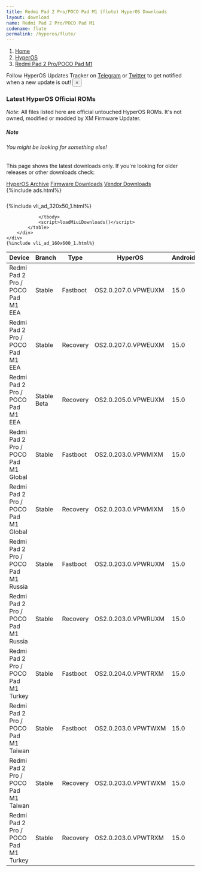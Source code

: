 ```yaml
---
title: Redmi Pad 2 Pro/POCO Pad M1 (flute) HyperOS Downloads
layout: download
name: Redmi Pad 2 Pro/POCO Pad M1
codename: flute
permalink: /hyperos/flute/
---
```

<nav aria-label="breadcrumb">
    <ol class="breadcrumb">
        <li class="breadcrumb-item"><a href="/">Home</a></li>
        <li class="breadcrumb-item"><a href="/hyperos/">HyperOS</a></li>
        <li class="breadcrumb-item active" aria-current="page"><a href="/hyperos/flute/">Redmi Pad 2 Pro/POCO Pad M1</a></li>
    </ol>
</nav>
<div class="alert alert-primary alert-dismissible fade show" role="alert">
    Follow HyperOS Updates Tracker on <a href="https://t.me/MIUIUpdatesTracker" class="alert-link">Telegram</a>
     or <a href="https://twitter.com/MiFwUpdater" class="alert-link">Twitter</a> to get notified when a new update is out!
    <button type="button" class="close" data-dismiss="alert" aria-label="Close">
        <span aria-hidden="true">&times;</span>
    </button>
</div>

### Latest HyperOS Official ROMs
*Note*: All files listed here are official untouched HyperOS ROMs. It's not owned, modified or modded by XM Firmware Updater.
<div class="card">
  <div class="card-body">
    <h5 class="card-title">Note</h5>
    <h6 class="card-subtitle mb-2 text-muted">You might be looking for something else!</h6>
    <p class="card-text">This page shows the latest downloads only.
     If you're looking for older releases or other downloads check:</p>
    <a href="/archive/hyperos/flute/" class="card-link">HyperOS Archive</a>
    <a href="/firmware/flute/" class="card-link">Firmware Downloads</a>
    <a href="/vendor/flute/" class="card-link">Vendor Downloads</a>
  </div>
</div>
{%include ads.html%}
<div class="row justify-content-center">
    <div class="col-10">
        <div class="table-responsive-md" style="margin-top: 25px;">
            {%include vli_ad_320x50_1.html%}
            <table id="miui" class="display dt-responsive nowrap compact table table-striped table-hover table-sm">
                <thead class="thead-dark">
                    <tr>
                        <th data-ref="device">Device</th>
                        <th data-ref="branch">Branch</th>
                        <th data-ref="type">Type</th>
                        <th data-ref="miui">HyperOS</th>
                        <th data-ref="android">Android</th>
                        <th data-ref="size">Size</th>
                        <th data-ref="size">Date</th>
                        <th data-ref="link">Link</th>
                    </tr>
                </thead>
                <tbody>
                <tr><td>Redmi Pad 2 Pro / POCO Pad M1 EEA</td><td>Stable</td><td>Fastboot</td><td>OS2.0.207.0.VPWEUXM</td><td>15.0</td><td>6.0 GB</td><td>2025-09-09</td><td><a href="/hyperos/flute/stable/OS2.0.207.0.VPWEUXM/">Download</a></td></tr>
<tr><td>Redmi Pad 2 Pro / POCO Pad M1 EEA</td><td>Stable</td><td>Recovery</td><td>OS2.0.207.0.VPWEUXM</td><td>15.0</td><td>4.9 GB</td><td>2025-09-24</td><td><a href="/hyperos/flute/stable/OS2.0.207.0.VPWEUXM/">Download</a></td></tr>
<tr><td>Redmi Pad 2 Pro / POCO Pad M1 EEA</td><td>Stable Beta</td><td>Recovery</td><td>OS2.0.205.0.VPWEUXM</td><td>15.0</td><td>4.8 GB</td><td>2025-09-24</td><td><a href="/hyperos/flute/stable beta/OS2.0.205.0.VPWEUXM/">Download</a></td></tr>
<tr><td>Redmi Pad 2 Pro / POCO Pad M1 Global</td><td>Stable</td><td>Fastboot</td><td>OS2.0.203.0.VPWMIXM</td><td>15.0</td><td>6.5 GB</td><td>2025-09-12</td><td><a href="/hyperos/flute/stable/OS2.0.203.0.VPWMIXM/">Download</a></td></tr>
<tr><td>Redmi Pad 2 Pro / POCO Pad M1 Global</td><td>Stable</td><td>Recovery</td><td>OS2.0.203.0.VPWMIXM</td><td>15.0</td><td>4.9 GB</td><td>2025-09-25</td><td><a href="/hyperos/flute/stable/OS2.0.203.0.VPWMIXM/">Download</a></td></tr>
<tr><td>Redmi Pad 2 Pro / POCO Pad M1 Russia</td><td>Stable</td><td>Fastboot</td><td>OS2.0.203.0.VPWRUXM</td><td>15.0</td><td>6.8 GB</td><td>2025-09-15</td><td><a href="/hyperos/flute/stable/OS2.0.203.0.VPWRUXM/">Download</a></td></tr>
<tr><td>Redmi Pad 2 Pro / POCO Pad M1 Russia</td><td>Stable</td><td>Recovery</td><td>OS2.0.203.0.VPWRUXM</td><td>15.0</td><td>4.8 GB</td><td>2025-09-27</td><td><a href="/hyperos/flute/stable/OS2.0.203.0.VPWRUXM/">Download</a></td></tr>
<tr><td>Redmi Pad 2 Pro / POCO Pad M1 Turkey</td><td>Stable</td><td>Fastboot</td><td>OS2.0.204.0.VPWTRXM</td><td>15.0</td><td>6.1 GB</td><td>2025-09-15</td><td><a href="/hyperos/flute/stable/OS2.0.204.0.VPWTRXM/">Download</a></td></tr>
<tr><td>Redmi Pad 2 Pro / POCO Pad M1 Taiwan</td><td>Stable</td><td>Fastboot</td><td>OS2.0.203.0.VPWTWXM</td><td>15.0</td><td>5.7 GB</td><td>2025-09-12</td><td><a href="/hyperos/flute/stable/OS2.0.203.0.VPWTWXM/">Download</a></td></tr>
<tr><td>Redmi Pad 2 Pro / POCO Pad M1 Taiwan</td><td>Stable</td><td>Recovery</td><td>OS2.0.203.0.VPWTWXM</td><td>15.0</td><td>4.8 GB</td><td>2025-09-25</td><td><a href="/hyperos/flute/stable/OS2.0.203.0.VPWTWXM/">Download</a></td></tr>
<tr><td>Redmi Pad 2 Pro / POCO Pad M1 Turkey</td><td>Stable</td><td>Recovery</td><td>OS2.0.203.0.VPWTRXM</td><td>15.0</td><td>4.9 GB</td><td>2025-09-25</td><td><a href="/hyperos/flute/stable/OS2.0.203.0.VPWTRXM/">Download</a></td></tr>

                </tbody>
                <script>loadMiuiDownloads()</script>
            </table>
        </div>
    </div>
    {%include vli_ad_160x600_1.html%}
</div>

